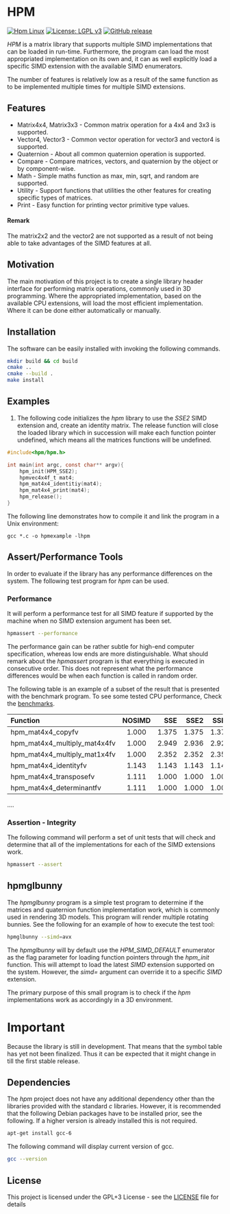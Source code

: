 # HPM
[![Hpm Linux](https://github.com/voldien/hpm/actions/workflows/Linux.yml/badge.svg)](https://github.com/voldien/hpm/actions/workflows/Linux.yml)
[![License: LGPL v3](https://img.shields.io/badge/License-LGPLv3-blue.svg)](https://www.gnu.org/licenses/lgpl-3.0)
[![GitHub release](https://img.shields.io/github/release/voldien/hpm.svg)](https://github.com/voldien/hpm/releases)

*HPM* is a matrix library that supports multiple SIMD implementations that can be loaded in run-time. Furthermore, the program can load the most appropriated implementation on its own and, it can as well explicitly load a specific SIMD extension with the available SIMD enumerators.

The number of features is relatively low as a result of the same function as to be implemented multiple times for multiple SIMD extensions.
## Features ##
* Matrix4x4, Matrix3x3 - Common matrix operation for a 4x4 and 3x3 is supported.
* Vector4, Vector3 - Common vector operation for vector3 and vector4 is supported.
* Quaternion - About all common quaternion operation is supported.
* Compare - Compare matrices, vectors, and quaternion by the object or by component-wise.
* Math - Simple maths function as max, min, sqrt, and random are supported.
* Utility - Support functions that utilities the other features for creating specific types of matrices.
* Print - Easy function for printing vector primitive type values.

#### Remark
The matrix2x2 and the vector2 are not supported as a result of not being able to take advantages of the SIMD features at all.

## Motivation
The main motivation of this project is to create a single library header interface for performing matrix operations, commonly used in 3D programming. Where the appropriated implementation, based on the available CPU extensions, will load the most efficient implementation. 
Where it can be done either automatically or manually.

## Installation
The software can be easily installed with invoking the following commands.
```bash
mkdir build && cd build
cmake ..
cmake --build .
make install
```

## Examples
1. The following code initializes the *hpm* library to use the *SSE2* SIMD extension and, create an identity matrix. The release function will close the loaded library which in succession will make each function pointer undefined, which means all the matrices functions will be undefined.
```c
#include<hpm/hpm.h>

int main(int argc, const char** argv){
	hpm_init(HPM_SSE2);
	hpmvec4x4f_t mat4;
	hpm_mat4x4_identitiy(mat4);
	hpm_mat4x4_print(mat4);
	hpm_release();
}
```
The following line demonstrates how to compile it and link the program in a Unix environment:
```
gcc *.c -o hpmexample -lhpm
```

## Assert/Performance Tools
In order to evaluate if the library has any performance differences on the system. The following test program for *hpm* can be used.
### Performance 
It will perform a performance test for all SIMD feature if supported by the machine when no SIMD extension argument has been set.
```bash
hpmassert --performance
```
The performance gain can be rather subtle for high-end computer specification, whereas low ends are more distinguishable. What should remark about the *hpmassert* program is that everything is executed in consecutive order. This does not represent what the performance differences would be when each function is called in random order.

The following table is an example of a subset of the result that is presented with the benchmark program. To see some tested CPU performance, Check the [benchmarks](test/hpmassert/README.md).


|         Function             | NOSIMD |   SSE  |  SSE2  |  SSE3  | SSSE3  | SSE41  | SSE42  |   AVX  |
| :---                         |     :---:  |      ---: |      ---: |      ---: |      ---: |      ---: |      ---: |      ---: |
| hpm_mat4x4_copyfv            |      1.000 |     1.375 |     1.375 |     1.375 |     1.375 |     1.375 |     1.376 |     1.032 |
| hpm_mat4x4_multiply_mat4x4fv |      1.000 |     2.949 |     2.936 |     2.925 |     2.949 |     2.899 |     2.939 |     3.476 |
| hpm_mat4x4_multiply_mat1x4fv |      1.000 |     2.352 |     2.352 |     2.352 |     2.352 |     2.353 |     2.354 |     2.537 |
| hpm_mat4x4_identityfv        |      1.143 |     1.143 |     1.143 |     1.143 |     1.143 |     1.143 |     1.143 |     1.000 |
| hpm_mat4x4_transposefv       |      1.111 |     1.000 |     1.000 |     1.000 |     1.000 |     1.000 |     1.000 |     1.213 |
| hpm_mat4x4_determinantfv     |      1.111 |     1.000 |     1.000 |     1.000 |     1.000 |     1.000 |     1.000 |     1.212 |
....
### Assertion - Integrity
The following command will perform a set of unit tests that will check and determine that all of the implementations for each of the SIMD extensions work.
```bash
hpmassert --assert
```

## hpmglbunny 
The *hpmglbunny* program is a simple test program to determine if the matrices and quaternion function implementation work, which is commonly used in rendering 3D models. This program will render multiple rotating bunnies.
See the following for an example of how to execute the test tool:
```bash
hpmglbunny --simd=avx
```
The *hpmglbunny* will by default use the *HPM_SIMD_DEFAULT* enumerator as the flag parameter for loading function pointers through the *hpm_init* function. This will attempt to load the latest *SIMD* extension supported on the system. However, the *simd=* argument can override it to a specific *SIMD* extension.

The primary purpose of this small program is to check if the *hpm* implementations work as accordingly in a 3D environment.

# Important 
Because the library is still in development. That means that the symbol table has yet not been finalized. Thus it can be expected that it might change in till the first stable release.

## Dependencies 
The *hpm* project does not have any additional dependency other than the libraries provided with the standard *c* libraries.
However, it is recommended that the following Debian packages have to be installed prior, see the following. If a higher version is already installed this is not required.
```bash
apt-get install gcc-6
```
The following command will display current version of gcc.
```bash
gcc --version
```

## License
This project is licensed under the GPL+3 License - see the [LICENSE](LICENSE) file for details

